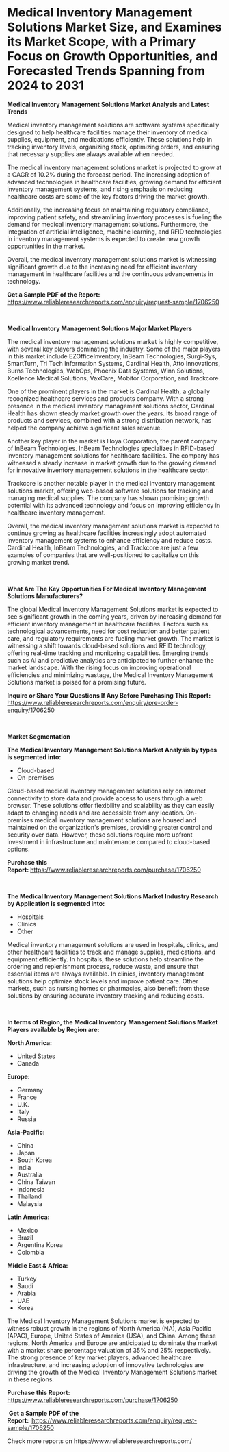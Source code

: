 <p><h1>Medical Inventory Management Solutions Market Size, and Examines its Market Scope, with a Primary Focus on Growth Opportunities, and Forecasted Trends Spanning from 2024 to 2031</h1></p><p><strong>Medical Inventory Management Solutions Market Analysis and Latest Trends</strong></p>
<p><p>Medical inventory management solutions are software systems specifically designed to help healthcare facilities manage their inventory of medical supplies, equipment, and medications efficiently. These solutions help in tracking inventory levels, organizing stock, optimizing orders, and ensuring that necessary supplies are always available when needed.</p><p>The medical inventory management solutions market is projected to grow at a CAGR of 10.2% during the forecast period. The increasing adoption of advanced technologies in healthcare facilities, growing demand for efficient inventory management systems, and rising emphasis on reducing healthcare costs are some of the key factors driving the market growth.</p><p>Additionally, the increasing focus on maintaining regulatory compliance, improving patient safety, and streamlining inventory processes is fueling the demand for medical inventory management solutions. Furthermore, the integration of artificial intelligence, machine learning, and RFID technologies in inventory management systems is expected to create new growth opportunities in the market.</p><p>Overall, the medical inventory management solutions market is witnessing significant growth due to the increasing need for efficient inventory management in healthcare facilities and the continuous advancements in technology.</p></p>
<p><strong>Get a Sample PDF of the Report:&nbsp;</strong> <a href="https://www.reliableresearchreports.com/enquiry/request-sample/1706250">https://www.reliableresearchreports.com/enquiry/request-sample/1706250</a></p>
<p>&nbsp;</p>
<p><strong>Medical Inventory Management Solutions Major Market Players</strong></p>
<p><p>The medical inventory management solutions market is highly competitive, with several key players dominating the industry. Some of the major players in this market include EZOfficeInventory, InBeam Technologies, Surgi-Sys, SmartTurn, Tri Tech Information Systems, Cardinal Health, Atto Innovations, Burns Technologies, WebOps, Phoenix Data Systems, Winn Solutions, Xcellence Medical Solutions, VaxCare, Mobitor Corporation, and Trackcore.</p><p>One of the prominent players in the market is Cardinal Health, a globally recognized healthcare services and products company. With a strong presence in the medical inventory management solutions sector, Cardinal Health has shown steady market growth over the years. Its broad range of products and services, combined with a strong distribution network, has helped the company achieve significant sales revenue.</p><p>Another key player in the market is Hoya Corporation, the parent company of InBeam Technologies. InBeam Technologies specializes in RFID-based inventory management solutions for healthcare facilities. The company has witnessed a steady increase in market growth due to the growing demand for innovative inventory management solutions in the healthcare sector.</p><p>Trackcore is another notable player in the medical inventory management solutions market, offering web-based software solutions for tracking and managing medical supplies. The company has shown promising growth potential with its advanced technology and focus on improving efficiency in healthcare inventory management.</p><p>Overall, the medical inventory management solutions market is expected to continue growing as healthcare facilities increasingly adopt automated inventory management systems to enhance efficiency and reduce costs. Cardinal Health, InBeam Technologies, and Trackcore are just a few examples of companies that are well-positioned to capitalize on this growing market trend.</p></p>
<p>&nbsp;</p>
<p><strong>What Are The Key Opportunities For Medical Inventory Management Solutions Manufacturers?</strong></p>
<p><p>The global Medical Inventory Management Solutions market is expected to see significant growth in the coming years, driven by increasing demand for efficient inventory management in healthcare facilities. Factors such as technological advancements, need for cost reduction and better patient care, and regulatory requirements are fueling market growth. The market is witnessing a shift towards cloud-based solutions and RFID technology, offering real-time tracking and monitoring capabilities. Emerging trends such as AI and predictive analytics are anticipated to further enhance the market landscape. With the rising focus on improving operational efficiencies and minimizing wastage, the Medical Inventory Management Solutions market is poised for a promising future.</p></p>
<p><strong>Inquire or Share Your Questions If Any Before Purchasing This Report:</strong> <a href="https://www.reliableresearchreports.com/enquiry/pre-order-enquiry/1706250">https://www.reliableresearchreports.com/enquiry/pre-order-enquiry/1706250</a></p>
<p>&nbsp;</p>
<p><strong>Market Segmentation</strong></p>
<p><strong>The Medical Inventory Management Solutions Market Analysis by types is segmented into:</strong></p>
<p><ul><li>Cloud-based</li><li>On-premises</li></ul></p>
<p><p>Cloud-based medical inventory management solutions rely on internet connectivity to store data and provide access to users through a web browser. These solutions offer flexibility and scalability as they can easily adapt to changing needs and are accessible from any location. On-premises medical inventory management solutions are housed and maintained on the organization's premises, providing greater control and security over data. However, these solutions require more upfront investment in infrastructure and maintenance compared to cloud-based options.</p></p>
<p><strong>Purchase this Report:&nbsp;</strong><a href="https://www.reliableresearchreports.com/purchase/1706250">https://www.reliableresearchreports.com/purchase/1706250</a></p>
<p>&nbsp;</p>
<p><strong>The Medical Inventory Management Solutions Market Industry Research by Application is segmented into:</strong></p>
<p><ul><li>Hospitals</li><li>Clinics</li><li>Other</li></ul></p>
<p><p>Medical inventory management solutions are used in hospitals, clinics, and other healthcare facilities to track and manage supplies, medications, and equipment efficiently. In hospitals, these solutions help streamline the ordering and replenishment process, reduce waste, and ensure that essential items are always available. In clinics, inventory management solutions help optimize stock levels and improve patient care. Other markets, such as nursing homes or pharmacies, also benefit from these solutions by ensuring accurate inventory tracking and reducing costs.</p></p>
<p>&nbsp;</p>
<p><strong>In terms of Region, the Medical Inventory Management Solutions Market Players available by Region are:</strong></p>
<p>
    <p> <strong> North America: </strong>
        <ul>
            <li>United States</li>
            <li>Canada</li>
        </ul>
        </p> 
    <p> <strong> Europe: </strong>
        <ul>
            <li>Germany</li>
            <li>France</li>
            <li>U.K.</li>
            <li>Italy</li>
            <li>Russia</li>
        </ul>
        </p> 
    <p> <strong> Asia-Pacific: </strong>
        <ul>
            <li>China</li>
            <li>Japan</li>
            <li>South Korea</li>
            <li>India</li>
            <li>Australia</li>
            <li>China Taiwan</li>
            <li>Indonesia</li>
            <li>Thailand</li>
            <li>Malaysia</li>
        </ul>
        </p> 
    <p> <strong> Latin America: </strong>
        <ul>
            <li>Mexico</li>
            <li>Brazil</li>
            <li>Argentina Korea</li>
            <li>Colombia</li>
        </ul>
        </p> 
    <p> <strong> Middle East & Africa: </strong>
        <ul>
            <li>Turkey</li>
            <li>Saudi</li>
            <li>Arabia</li>
            <li>UAE</li>
            <li>Korea</li>
        </ul>
    </p>
    </p>
<p><p>The Medical Inventory Management Solutions market is expected to witness robust growth in the regions of North America (NA), Asia Pacific (APAC), Europe, United States of America (USA), and China. Among these regions, North America and Europe are anticipated to dominate the market with a market share percentage valuation of 35% and 25% respectively. The strong presence of key market players, advanced healthcare infrastructure, and increasing adoption of innovative technologies are driving the growth of the Medical Inventory Management Solutions market in these regions.</p></p>
<p><strong>Purchase this Report: </strong><a href="https://www.reliableresearchreports.com/purchase/1706250">https://www.reliableresearchreports.com/purchase/1706250</a></p>
<p>&nbsp;<strong>Get a Sample PDF of the Report:&nbsp;&nbsp;</strong><a href="https://www.reliableresearchreports.com/enquiry/request-sample/1706250">https://www.reliableresearchreports.com/enquiry/request-sample/1706250</a></p>
<p><strong></strong></p>
<p>Check more reports on https://www.reliableresearchreports.com/</p>